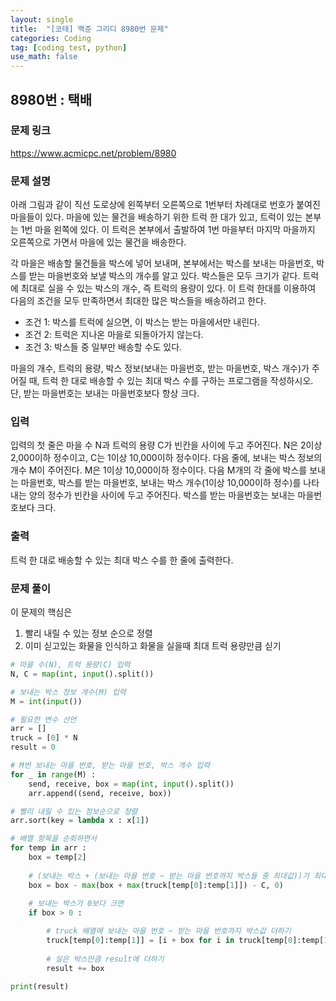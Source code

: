 ```yaml
---
layout: single
title:  "[코테] 백준 그리디 8980번 문제"
categories: Coding
tag: [coding test, python]
use_math: false
---
```


## 8980번 : 택배
### 문제 링크
<https://www.acmicpc.net/problem/8980>

### 문제 설명
아래 그림과 같이 직선 도로상에 왼쪽부터 오른쪽으로 1번부터 차례대로 번호가 붙여진 마을들이 있다. 마을에 있는 물건을 배송하기 위한 트럭 한 대가 있고, 트럭이 있는 본부는 1번 마을 왼쪽에 있다. 이 트럭은 본부에서 출발하여 1번 마을부터 마지막 마을까지 오른쪽으로 가면서 마을에 있는 물건을 배송한다. 

각 마을은 배송할 물건들을 박스에 넣어 보내며, 본부에서는 박스를 보내는 마을번호, 박스를 받는 마을번호와 보낼 박스의 개수를 알고 있다. 박스들은 모두 크기가 같다. 트럭에 최대로 실을 수 있는 박스의 개수, 즉 트럭의 용량이 있다. 이 트럭 한대를 이용하여 다음의 조건을 모두 만족하면서 최대한 많은 박스들을 배송하려고 한다.

- 조건 1: 박스를 트럭에 실으면, 이 박스는 받는 마을에서만 내린다.
- 조건 2: 트럭은 지나온 마을로 되돌아가지 않는다.
- 조건 3: 박스들 중 일부만 배송할 수도 있다.

마을의 개수, 트럭의 용량, 박스 정보(보내는 마을번호, 받는 마을번호, 박스 개수)가 주어질 때, 트럭 한 대로 배송할 수 있는 최대 박스 수를 구하는 프로그램을 작성하시오. 단, 받는 마을번호는 보내는 마을번호보다 항상 크다.

### 입력
입력의 첫 줄은 마을 수 N과 트럭의 용량 C가 빈칸을 사이에 두고 주어진다. N은 2이상 2,000이하 정수이고, C는 1이상 10,000이하 정수이다. 다음 줄에, 보내는 박스 정보의 개수 M이 주어진다. M은 1이상 10,000이하 정수이다. 다음 M개의 각 줄에 박스를 보내는 마을번호, 박스를 받는 마을번호, 보내는 박스 개수(1이상 10,000이하 정수)를 나타내는 양의 정수가 빈칸을 사이에 두고 주어진다. 박스를 받는 마을번호는 보내는 마을번호보다 크다. 

### 출력
트럭 한 대로 배송할 수 있는 최대 박스 수를 한 줄에 출력한다.

### 문제 풀이
이 문제의 핵심은
1. 빨리 내릴 수 있는 정보 순으로 정렬
2. 이미 싣고있는 화물을 인식하고 화물을 실을때 최대 트럭 용량만큼 싣기


```python
# 마을 수(N), 트럭 용량(C) 입력
N, C = map(int, input().split())

# 보내는 박스 정보 개수(M) 입력
M = int(input())

# 필요한 변수 선언
arr = []
truck = [0] * N
result = 0

# M번 보내는 마을 번호, 받는 마을 번호, 박스 개수 입력
for _ in range(M) :
    send, receive, box = map(int, input().split())
    arr.append((send, receive, box))

# 빨리 내릴 수 있는 정보순으로 정렬
arr.sort(key = lambda x : x[1])

# 배열 항목을 순회하면서
for temp in arr :     
    box = temp[2] 
         
    # (보내는 박스 + (보내는 마을 번호 ~ 받는 마을 번호까지 박스들 중 최대값))가 최대 트럭 용량만큼만 트럭에 싣기 
    box = box - max(box + max(truck[temp[0]:temp[1]]) - C, 0) 
    
    # 보내는 박스가 0보다 크면
    if box > 0 : 

        # truck 배열에 보내는 마을 번호 ~ 받는 마을 번호까지 박스값 더하기
        truck[temp[0]:temp[1]] = [i + box for i in truck[temp[0]:temp[1]]]
    
        # 실은 박스만큼 result에 더하기
        result += box
        
print(result)
```
